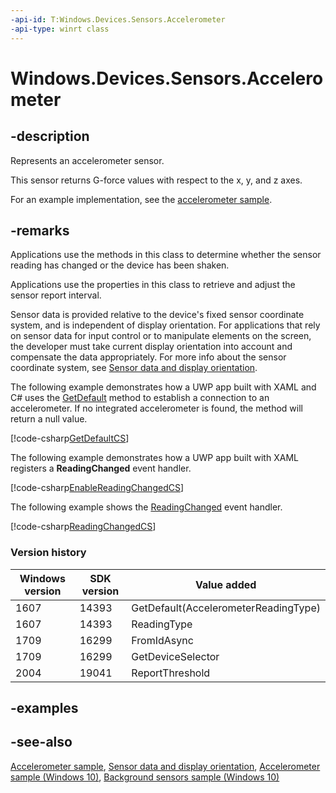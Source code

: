 ```yaml
---
-api-id: T:Windows.Devices.Sensors.Accelerometer
-api-type: winrt class
---
```


<!-- Class syntax.
public class Accelerometer : Windows.Devices.Sensors.IAccelerometer, Windows.Devices.Sensors.IAccelerometer2, Windows.Devices.Sensors.IAccelerometer3, Windows.Devices.Sensors.IAccelerometer4, Windows.Devices.Sensors.IAccelerometerDeviceId
-->

# Windows.Devices.Sensors.Accelerometer

## -description

Represents an accelerometer sensor.

This sensor returns G-force values with respect to the x, y, and z axes.

For an example implementation, see the [accelerometer sample](https://github.com/Microsoft/Windows-universal-samples/tree/master/Samples/Accelerometer).

## -remarks

Applications use the methods in this class to determine whether the sensor reading has changed or the device has been shaken.

Applications use the properties in this class to retrieve and adjust the sensor report interval.

Sensor data is provided relative to the device's fixed sensor coordinate system, and is independent of display orientation. For applications that rely on sensor data for input control or to manipulate elements on the screen, the developer must take current display orientation into account and compensate the data appropriately. For more info about the sensor coordinate system, see [Sensor data and display orientation](https://docs.microsoft.com/previous-versions/windows/apps/dn440593(v=win.10)).

The following example demonstrates how a UWP app built with XAML and C# uses the [GetDefault](accelerometer_getdefault_702418228.md) method to establish a connection to an accelerometer. If no integrated accelerometer is found, the method will return a null value.

[!code-csharp[GetDefaultCS](../windows.devices.sensors/code/Accelerometer/cs/Scenario1.xaml.cs#SnippetGetDefaultCS)]

The following example demonstrates how a UWP app built with XAML registers a **ReadingChanged** event handler.

[!code-csharp[EnableReadingChangedCS](../windows.devices.sensors/code/Accelerometer/cs/Scenario1.xaml.cs#SnippetEnableReadingChangedCS)]

The following example shows the [ReadingChanged](accelerometer_readingchanged.md) event handler.

[!code-csharp[ReadingChangedCS](../windows.devices.sensors/code/Accelerometer/cs/Scenario1.xaml.cs#SnippetReadingChangedCS)]

### Version history

| Windows version | SDK version | Value added |
| -- | -- | -- |
| 1607 | 14393 | GetDefault(AccelerometerReadingType) |
| 1607 | 14393 | ReadingType |
| 1709 | 16299 | FromIdAsync |
| 1709 | 16299 | GetDeviceSelector |
| 2004 | 19041 | ReportThreshold |

## -examples

## -see-also

[Accelerometer sample](https://github.com/Microsoft/Windows-universal-samples/tree/master/Samples/Accelerometer), [Sensor data and display orientation](https://docs.microsoft.com/previous-versions/windows/apps/dn440593(v=win.10)), [Accelerometer sample (Windows 10)](https://go.microsoft.com/fwlink/p/?LinkId=620477), [Background sensors sample (Windows 10)](https://go.microsoft.com/fwlink/p/?LinkId=620509)
